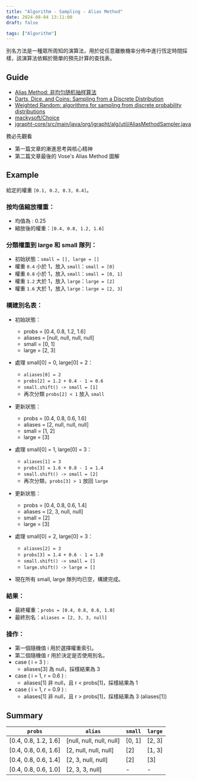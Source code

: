 ```yaml
---
title: "Algorithm - Sampling - Alias Method"
date: 2024-08-04 13:11:00
draft: false

tags: ["Algorithm"]
---
```


別名方法是一種眾所周知的演算法，用於從任意離散機率分佈中進行恆定時間採樣，該演算法依賴於簡單的預先計算的查找表。

## Guide
- [Alias Method: 非均匀随机抽样算法](https://blog.csdn.net/rover2002/article/details/106760664)
- [Darts, Dice, and Coins: Sampling from a Discrete Distribution](https://www.keithschwarz.com/darts-dice-coins/)
- [Weighted Random: algorithms for sampling from discrete probability distributions](https://zliu.org/post/weighted-random/)
- [mackysoft/Choice](https://github.com/mackysoft/Choice?tab=readme-ov-file#speed-measurement)
- [jgrapht-core/src/main/java/org/jgrapht/alg/util/AliasMethodSampler.java](https://github.com/jgrapht/jgrapht/blob/master/jgrapht-core/src/main/java/org/jgrapht/alg/util/AliasMethodSampler.java)

務必先觀看
- 第一篇文章的漸進思考與核心精神
- 第二篇文章最後的 Vose's Alias Method 圖解

## Example
給定的權重 `[0.1, 0.2, 0.3, 0.4]`。

### **按均值縮放權重**：
- 均值為 : 0.25
- 縮放後的權重：`[0.4, 0.8, 1.2, 1.6]`

### **分類權重到 large 和 small 隊列**：
- 初始狀態：`small = [], large = []`
- 權重 `0.4` 小於 1，放入 `small`：`small = [0]`
- 權重 `0.8` 小於 1，放入 `small`：`small = [0, 1]`
- 權重 `1.2` 大於 1，放入 `large`：`large = [2]`
- 權重 `1.6` 大於 1，放入 `large`：`large = [2, 3]`

### **構建別名表**：
- 初始狀態：
  - probs = [0.4, 0.8, 1.2, 1.6]
  - aliases = [null, null, null, null]
  - small = [0, 1]
  - large = [2, 3]

- 處理 small[0] = 0, large[0] = 2：
  - `aliases[0] = 2`
  - `probs[2] = 1.2 + 0.4 - 1 = 0.6`
  - `small.shift() -> small = [1]`
  - 再次分類 `probs[2] < 1` 放入 `small`

- 更新狀態：
  - probs = [0.4, 0.8, 0.6, 1.6]
  - aliases = [2, null, null, null]
  - small = [1, 2]
  - large = [3]

- 處理 small[0] = 1, large[0] = 3：
  - `aliases[1] = 3`
  - `probs[3] = 1.6 + 0.8 - 1 = 1.4`
  - `small.shift() -> small = [2]`
  - 再次分類，`probs[3] > 1` 放回 `large`

- 更新狀態：
  - probs = [0.4, 0.8, 0.6, 1.4]
  - aliases = [2, 3, null, null]
  - small = [2]
  - large = [3]

- 處理 small[0] = 2, large[0] = 3：
  - `aliases[2] = 3`
  - `probs[3] = 1.4 + 0.6 - 1 = 1.0`
  - `small.shift() -> small = []`
  - `large.shift() -> large = []`

- 現在所有 small, large 隊列均已空，構建完成。

### **結果**：
- 最終權重：`probs = [0.4, 0.8, 0.6, 1.0]`
- 最終別名：`aliases = [2, 3, 3, null]`

### **操作**：
- 第一個隨機值 i 用於選擇權重索引。
- 第二個隨機值 r 用於決定是否使用別名。
- case ( i = 3 ) : 
  - aliases[3] 為 null，採樣結果為 3
- case ( i = 1, r = 0.6 ) :
  - aliases[1] 非 null，且 r < probs[1]，採樣結果為 1
- case ( i = 1, r = 0.9 ) :
  - aliases[1] 非 null，且 r > probs[1]，採樣結果為 3 (aliases[1])

## Summary
| **`probs`**          | **`alias`**              | **`small`** | **`large`** |
| -------------------- | ------------------------ | ----------- | ----------- |
| [0.4, 0.8, 1.2, 1.6] | [null, null, null, null] | [0, 1]      | [2, 3]      |
| [0.4, 0.8, 0.6, 1.6] | [2, null, null, null]    | [2]         | [1, 3]      |
| [0.4, 0.8, 0.6, 1.4] | [2, 3, null, null]       | [2]         | [3]         |
| [0.4, 0.8, 0.6, 1.0] | [2, 3, 3, null]          | -           | -           |

